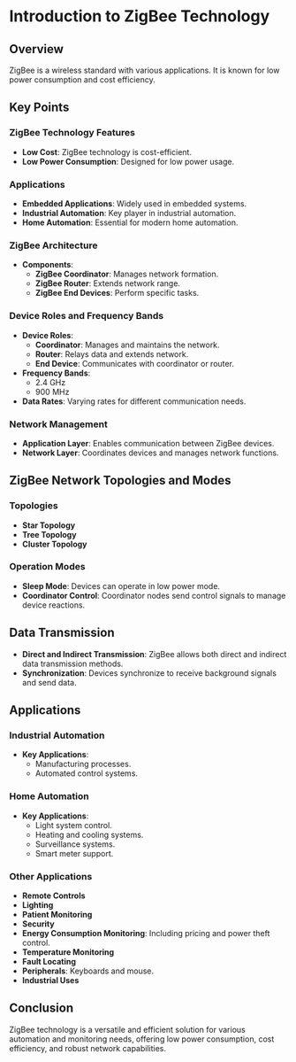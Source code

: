 # Introduction to ZigBee Technology

## Overview
ZigBee is a wireless standard with various applications. It is known for low power consumption and cost efficiency.

## Key Points
### ZigBee Technology Features
- **Low Cost**: ZigBee technology is cost-efficient.
- **Low Power Consumption**: Designed for low power usage.

### Applications
- **Embedded Applications**: Widely used in embedded systems.
- **Industrial Automation**: Key player in industrial automation.
- **Home Automation**: Essential for modern home automation.

### ZigBee Architecture
- **Components**:
  - **ZigBee Coordinator**: Manages network formation.
  - **ZigBee Router**: Extends network range.
  - **ZigBee End Devices**: Perform specific tasks.

### Device Roles and Frequency Bands
- **Device Roles**:
  - **Coordinator**: Manages and maintains the network.
  - **Router**: Relays data and extends network.
  - **End Device**: Communicates with coordinator or router.
- **Frequency Bands**:
  - 2.4 GHz
  - 900 MHz
- **Data Rates**: Varying rates for different communication needs.

### Network Management
- **Application Layer**: Enables communication between ZigBee devices.
- **Network Layer**: Coordinates devices and manages network functions.

## ZigBee Network Topologies and Modes
### Topologies
- **Star Topology**
- **Tree Topology**
- **Cluster Topology**

### Operation Modes
- **Sleep Mode**: Devices can operate in low power mode.
- **Coordinator Control**: Coordinator nodes send control signals to manage device reactions.

## Data Transmission
- **Direct and Indirect Transmission**: ZigBee allows both direct and indirect data transmission methods.
- **Synchronization**: Devices synchronize to receive background signals and send data.

## Applications
### Industrial Automation
- **Key Applications**:
  - Manufacturing processes.
  - Automated control systems.

### Home Automation
- **Key Applications**:
  - Light system control.
  - Heating and cooling systems.
  - Surveillance systems.
  - Smart meter support.

### Other Applications
- **Remote Controls**
- **Lighting**
- **Patient Monitoring**
- **Security**
- **Energy Consumption Monitoring**: Including pricing and power theft control.
- **Temperature Monitoring**
- **Fault Locating**
- **Peripherals**: Keyboards and mouse.
- **Industrial Uses**

## Conclusion
ZigBee technology is a versatile and efficient solution for various automation and monitoring needs, offering low power consumption, cost efficiency, and robust network capabilities.

